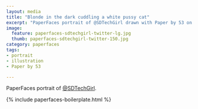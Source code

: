 ```yaml
---
layout: media
title: "Blonde in the dark cuddling a white pussy cat"
excerpt: "PaperFaces portrait of @SDTechGirl drawn with Paper by 53 on an iPad."
image: 
  feature: paperfaces-sdtechgirl-twitter-lg.jpg
  thumb: paperfaces-sdtechgirl-twitter-150.jpg
category: paperfaces
tags: 
- portrait
- illustration
- Paper by 53

---
```


PaperFaces portrait of [@SDTechGirl](http://twitter.com/SDTechGirl).

{% include paperfaces-boilerplate.html %}